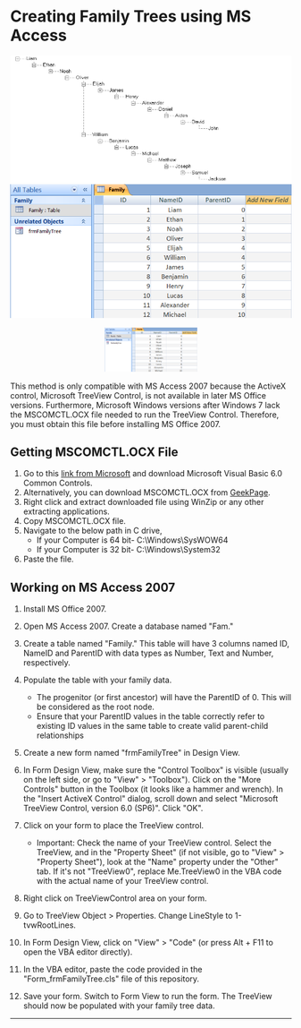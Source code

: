 # Creating Family Trees using MS Access
![Family Tree Image](/FamilyTree_Sample.png "This is how the family tree looks!")
![Family Table Image](/FamilyTree_Table.png "This is how the Family table looks.")

<p align="center" width="100%">
    <img width="33%" src="/FamilyTree_Table.png"> 
</p>

This method is only compatible with MS Access 2007 because the ActiveX control, Microsoft TreeView Control, is not available in later MS Office versions. Furthermore, Microsoft Windows versions after Windows 7 lack the MSCOMCTL.OCX file needed to run the TreeView Control. Therefore, you must obtain this file before installing MS Office 2007.

## Getting MSCOMCTL.OCX File
1. Go to this [link from Microsoft](https://www.microsoft.com/en-us/download/details.aspx?id=10019) and download Microsoft Visual Basic 6.0 Common Controls.
2. Alternatively, you can download MSCOMCTL.OCX from [GeekPage](https://thegeekpage.com/wp-content/uploads/2020/05/mscomctl.zip).
3. Right click and extract downloaded file using WinZip or any other extracting applications.
4. Copy MSCOMCTL.OCX file.
5. Navigate to the below path in C drive,
   - If your Computer is 64 bit- C:\Windows\SysWOW64
   - If your Computer is 32 bit- C:\Windows\System32
6. Paste the file.

## Working on MS Access 2007
01. Install MS Office 2007.
02. Open MS Access 2007. Create a database named "Fam."
03. Create a table named "Family." This table will have 3 columns named ID, NameID and ParentID with data types as Number, Text and Number, respectively.
04. Populate the table with your family data.
    - The progenitor (or first ancestor) will have the ParentID of 0. This will be considered as the root node.
    - Ensure that your ParentID values in the table correctly refer to existing ID values in the same table to create valid parent-child relationships
05. Create a new form named "frmFamilyTree" in Design View.
06. In Form Design View, make sure the "Control Toolbox" is visible (usually on the left side, or go to "View" > "Toolbox"). Click on the "More Controls" button in the Toolbox (it looks like a hammer and wrench). In the "Insert ActiveX Control" dialog, scroll down and select "Microsoft TreeView Control, version 6.0 (SP6)". Click "OK".

07. Click on your form to place the TreeView control.
    - Important: Check the name of your TreeView control. Select the TreeView, and in the "Property Sheet" (if not visible, go to "View" > "Property Sheet"), look at the "Name" property under the "Other" tab.  If it's not "TreeView0", replace Me.TreeView0 in the VBA code with the actual name of your TreeView control.

08. Right click on TreeViewControl area on your form.
09. Go to TreeView Object > Properties. Change LineStyle to 1-tvwRootLines.
10. In Form Design View, click on "View" > "Code" (or press Alt + F11 to open the VBA editor directly).
11. In the VBA editor, paste the code provided in the "Form_frmFamilyTree.cls" file of this repository.
12. Save your form. Switch to Form View to run the form. The TreeView should now be populated with your family tree data.

---
